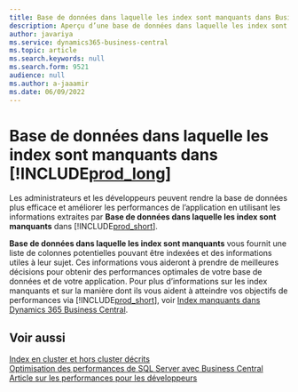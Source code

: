 ```yaml
---
title: Base de données dans laquelle les index sont manquants dans Business Central
description: Aperçu d’une base de données dans laquelle les index sont manquants
author: javariya
ms.service: dynamics365-business-central
ms.topic: article
ms.search.keywords: null
ms.search.form: 9521
audience: null
ms.author: a-jaaamir
ms.date: 06/09/2022
---
```

# <a name="database-missing-indexes-in-"></a><a name="database-missing-indexes-in-"></a>Base de données dans laquelle les index sont manquants dans [!INCLUDE[prod_long](includes/prod_long.md)]

Les administrateurs et les développeurs peuvent rendre la base de données plus efficace et améliorer les performances de l’application en utilisant les informations extraites par **Base de données dans laquelle les index sont manquants** dans [!INCLUDE[prod_short](includes/prod_short.md)].

**Base de données dans laquelle les index sont manquants** vous fournit une liste de colonnes potentielles pouvant être indexées et des informations utiles à leur sujet. Ces informations vous aideront à prendre de meilleures décisions pour obtenir des performances optimales de votre base de données et de votre application. Pour plus d’informations sur les index manquants et sur la manière dont ils vous aident à atteindre vos objectifs de performances via [!INCLUDE[prod_short](includes/prod_short.md)], voir [Index manquants dans Dynamics 365 Business Central](/dynamics365/business-central/dev-itpro/administration/database-missing-indexes).

## <a name="see-also"></a><a name="see-also"></a>Voir aussi

[Index en cluster et hors cluster décrits](/sql/relational-databases/indexes/clustered-and-nonclustered-indexes-described)  
[Optimisation des performances de SQL Server avec Business Central](/dynamics365/business-central/dev-itpro/administration/optimize-sql-server-performance)  
[Article sur les performances pour les développeurs](/dynamics365/business-central/dev-itpro/performance/performance-developer)  
